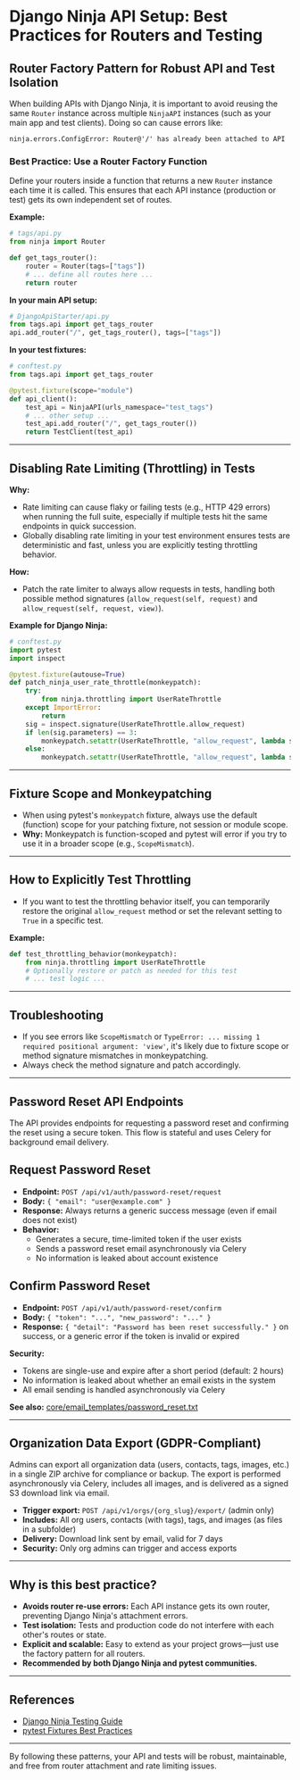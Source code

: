# Django Ninja API Setup: Best Practices for Routers and Testing

## Router Factory Pattern for Robust API and Test Isolation

When building APIs with Django Ninja, it is important to avoid reusing the same `Router` instance across multiple `NinjaAPI` instances (such as your main app and test clients). Doing so can cause errors like:

```
ninja.errors.ConfigError: Router@'/' has already been attached to API
```

### **Best Practice: Use a Router Factory Function**

Define your routers inside a function that returns a new `Router` instance each time it is called. This ensures that each API instance (production or test) gets its own independent set of routes.

**Example:**

```python
# tags/api.py
from ninja import Router

def get_tags_router():
    router = Router(tags=["tags"])
    # ... define all routes here ...
    return router
```

**In your main API setup:**

```python
# DjangoApiStarter/api.py
from tags.api import get_tags_router
api.add_router("/", get_tags_router(), tags=["tags"])
```

**In your test fixtures:**

```python
# conftest.py
from tags.api import get_tags_router

@pytest.fixture(scope="module")
def api_client():
    test_api = NinjaAPI(urls_namespace="test_tags")
    # ... other setup ...
    test_api.add_router("/", get_tags_router())
    return TestClient(test_api)
```

---

## Disabling Rate Limiting (Throttling) in Tests

**Why:**
- Rate limiting can cause flaky or failing tests (e.g., HTTP 429 errors) when running the full suite, especially if multiple tests hit the same endpoints in quick succession.
- Globally disabling rate limiting in your test environment ensures tests are deterministic and fast, unless you are explicitly testing throttling behavior.

**How:**
- Patch the rate limiter to always allow requests in tests, handling both possible method signatures (`allow_request(self, request)` and `allow_request(self, request, view)`).

**Example for Django Ninja:**

```python
# conftest.py
import pytest
import inspect

@pytest.fixture(autouse=True)
def patch_ninja_user_rate_throttle(monkeypatch):
    try:
        from ninja.throttling import UserRateThrottle
    except ImportError:
        return
    sig = inspect.signature(UserRateThrottle.allow_request)
    if len(sig.parameters) == 3:
        monkeypatch.setattr(UserRateThrottle, "allow_request", lambda self, request, view: True)
    else:
        monkeypatch.setattr(UserRateThrottle, "allow_request", lambda self, request: True)
```

---

## Fixture Scope and Monkeypatching
- When using pytest's `monkeypatch` fixture, always use the default (function) scope for your patching fixture, not session or module scope.
- **Why:** Monkeypatch is function-scoped and pytest will error if you try to use it in a broader scope (e.g., `ScopeMismatch`).

---

## How to Explicitly Test Throttling
- If you want to test the throttling behavior itself, you can temporarily restore the original `allow_request` method or set the relevant setting to `True` in a specific test.

**Example:**
```python
def test_throttling_behavior(monkeypatch):
    from ninja.throttling import UserRateThrottle
    # Optionally restore or patch as needed for this test
    # ... test logic ...
```

---

## Troubleshooting
- If you see errors like `ScopeMismatch` or `TypeError: ... missing 1 required positional argument: 'view'`, it's likely due to fixture scope or method signature mismatches in monkeypatching.
- Always check the method signature and patch accordingly.

---

## Password Reset API Endpoints

The API provides endpoints for requesting a password reset and confirming the reset using a secure token. This flow is stateful and uses Celery for background email delivery.

## Request Password Reset

- **Endpoint:** `POST /api/v1/auth/password-reset/request`
- **Body:** `{ "email": "user@example.com" }`
- **Response:** Always returns a generic success message (even if email does not exist)
- **Behavior:**
  - Generates a secure, time-limited token if the user exists
  - Sends a password reset email asynchronously via Celery
  - No information is leaked about account existence

## Confirm Password Reset

- **Endpoint:** `POST /api/v1/auth/password-reset/confirm`
- **Body:** `{ "token": "...", "new_password": "..." }`
- **Response:** `{ "detail": "Password has been reset successfully." }` on success, or a generic error if the token is invalid or expired

**Security:**
- Tokens are single-use and expire after a short period (default: 2 hours)
- No information is leaked about whether an email exists in the system
- All email sending is handled asynchronously via Celery

**See also:** [core/email_templates/password_reset.txt](../core/email_templates/password_reset.txt)

---

## Organization Data Export (GDPR-Compliant)

Admins can export all organization data (users, contacts, tags, images, etc.) in a single ZIP archive for compliance or backup. The export is performed asynchronously via Celery, includes all images, and is delivered as a signed S3 download link via email.

- **Trigger export:** `POST /api/v1/orgs/{org_slug}/export/` (admin only)
- **Includes:** All org users, contacts (with tags), tags, and images (as files in a subfolder)
- **Delivery:** Download link sent by email, valid for 7 days
- **Security:** Only org admins can trigger and access exports

---

## Why is this best practice?

- **Avoids router re-use errors:** Each API instance gets its own router, preventing Django Ninja's attachment errors.
- **Test isolation:** Tests and production code do not interfere with each other's routes or state.
- **Explicit and scalable:** Easy to extend as your project grows—just use the factory pattern for all routers.
- **Recommended by both Django Ninja and pytest communities.**

---

## References

- [Django Ninja Testing Guide](https://django-ninja.dev/guides/testing/)
- [pytest Fixtures Best Practices](https://docs.pytest.org/en/stable/how-to/fixtures.html)

---

By following these patterns, your API and tests will be robust, maintainable, and free from router attachment and rate limiting issues.
